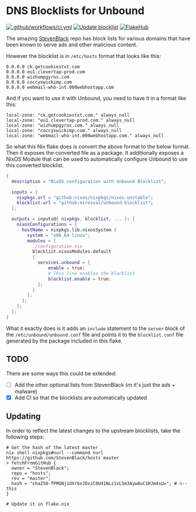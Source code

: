 # DNS Blocklists for Unbound

[![.github/workflows/ci.yml](https://github.com/mirosval/unbound-blocklist/actions/workflows/ci.yml/badge.svg)](https://github.com/mirosval/unbound-blocklist/actions/workflows/ci.yml)
[![Update blocklist](https://github.com/mirosval/unbound-blocklist/actions/workflows/update.yml/badge.svg)](https://github.com/mirosval/unbound-blocklist/actions/workflows/update.yml)
[![FlakeHub](https://img.shields.io/endpoint?url=https://flakehub.com/f/mirosval/unbound-blocklist/badge)](https://flakehub.com/flake/mirosval/unbound-blocklist)

The amazing [StevenBlack](https://github.com/StevenBlack/hosts) repo has block lists for various domains that have been known to serve ads and other malicious content.

However the blocklist is in `/etc/hosts` format that looks like this:

```shell
0.0.0.0 ck.getcookiestxt.com
0.0.0.0 eu1.clevertap-prod.com
0.0.0.0 wizhumpgyros.com
0.0.0.0 coccyxwickimp.com
0.0.0.0 webmail-who-int.000webhostapp.com
```

And if you want to use it with Unbound, you need to have it in a format like this:

```shell
local-zone: "ck.getcookiestxt.com." always_null
local-zone: "eu1.clevertap-prod.com." always_null
local-zone: "wizhumpgyros.com." always_null
local-zone: "coccyxwickimp.com." always_null
local-zone: "webmail-who-int.000webhostapp.com." always_null
```

So what this Nix flake does is convert the above format to the below format. Then it exposes the converted file as a package. It additionally exposes a NixOS Module that can be used to automatically configure Unbound to use this converted blocklist.

```nix
{
  description = "NixOS configuration with Unbound Blocklist";

  inputs = {
    nixpkgs.url = "github:nixos/nixpkgs/nixos-unstable";
    blocklist.url = "github:mirosval/unbound-blocklist";
  };

  outputs = inputs@{ nixpkgs, blocklist, ... }: {
    nixosConfigurations = {
      hostName = nixpkgs.lib.nixosSystem {
        system = "x86_64-linux";
        modules = [
          ./configuration.nix
          blocklist.nixosModules.default
          {
            services.unbound = {
                enable = true;
                # This line enables the blocklist
                blocklist.enable = true;
            };
          }
        ];
      };
    };
  };
}
```

What it exactly does is it adds an `include` statement to the `server` block of the `/etc/unbound/unbound.conf` file and points it to the `blocklist.conf` file generated by the package included in this flake.

## TODO

There are some ways this could be extended:

- [ ] Add the other optional lists from StevenBlack (rn it's just the ads + malware)
- [X] Add CI so that the blocklists are automatically updated

## Updating

In order to reflect the latest changes to the upstream blocklists, take the following steps:

```shell
# Get the hash of the latest master
nix shell nixpkgs#nurl --command nurl https://github.com/StevenBlack/hosts master
> fetchFromGitHub {
  owner = "StevenBlack";
  repo = "hosts";
  rev = "master";
  hash = "sha256-fPMGNj1dXrbxJDxiC8U41NLz1vL5m3Ayw8uC1HJm4sU="; # <-- this
}

# Update it in flake.nix
```
